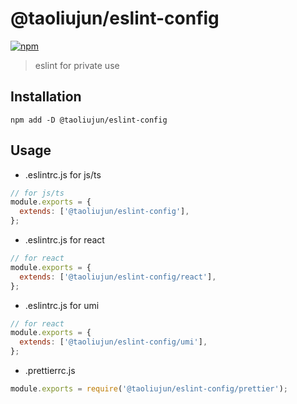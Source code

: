 # @taoliujun/eslint-config

[![npm](https://img.shields.io/npm/v/@taoliujun/eslint-config.svg)](https://www.npmjs.com/package/@taoliujun/eslint)

> eslint for private use

## Installation

```shell
npm add -D @taoliujun/eslint-config
```

## Usage

- .eslintrc.js for js/ts

```javascript
// for js/ts
module.exports = {
  extends: ['@taoliujun/eslint-config'],
};
```

- .eslintrc.js for react

```javascript
// for react
module.exports = {
  extends: ['@taoliujun/eslint-config/react'],
};
```

- .eslintrc.js for umi

```javascript
// for react
module.exports = {
  extends: ['@taoliujun/eslint-config/umi'],
};
```

- .prettierrc.js

```javascript
module.exports = require('@taoliujun/eslint-config/prettier');
```
